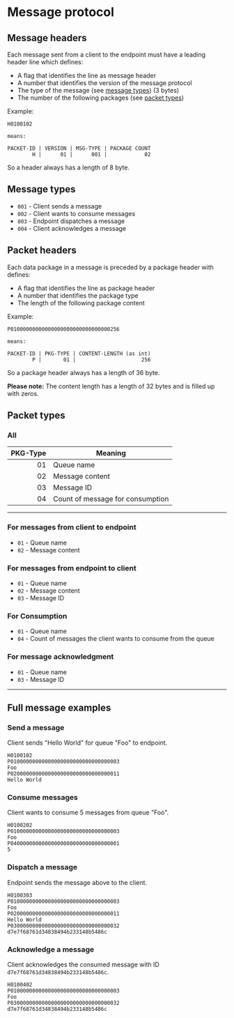 # Message protocol

## Message headers

Each message sent from a client to the endpoint must have a leading header line which defines:

* A flag that identifies the line as message header 
* A number that identifies the version of the message protocol 
* The type of the message (see [message types](#message-types)) (3 bytes)
* The number of the following packages (see [packet types](#packet-types))

Example:

```
H0100102

means:

PACKET-ID | VERSION | MSG-TYPE | PACKAGE COUNT
        H |      01 |      001 |            02 
```
 
So a header always has a length of 8 byte.
 
## Message types

* `001` - Client sends a message
* `002` - Client wants to consume messages
* `003` - Endpoint dispatches a message
* `004` - Client acknowledges a message

## Packet headers

Each data package in a message is preceded by a package header with defines:
 
* A flag that identifies the line as package header
* A number that identifies the package type
* The length of the following package content

Example:

```
P01000000000000000000000000000000256

means:

PACKET-ID | PKG-TYPE | CONTENT-LENGTH (as int)
        P |       01 |                     256
```

So a package header always has a length of 36 byte.

**Please note:** The content length has a length of 32 bytes and is filled up with zeros.

## Packet types

### All

| PKG-Type | Meaning                            |
|---------:|------------------------------------|
| 01       |Queue name                          |
| 02       |Message content                     |
| 03       |Message ID                          |
| 04       |Count of message for consumption    |

---

### For messages from client to endpoint 

* `01` - Queue name
* `02` - Message content

### For messages from endpoint to client

* `01` - Queue name
* `02` - Message content
* `03` - Message ID

### For Consumption

* `01` - Queue name
* `04` - Count of messages the client wants to consume from the queue

### For message acknowledgment

* `01` - Queue name
* `03` - Message ID

---

## Full message examples

### Send a message

Client sends "Hello World" for queue "Foo" to endpoint.

```
H0100102
P01000000000000000000000000000000003
Foo
P02000000000000000000000000000000011
Hello World
```

### Consume messages

Client wants to consume 5 messages from queue "Foo".

```
H0100202
P01000000000000000000000000000000003
Foo
P04000000000000000000000000000000001
5
```

### Dispatch a message

Endpoint sends the message above to the client.

```
H0100303
P01000000000000000000000000000000003
Foo
P02000000000000000000000000000000011
Hello World
P03000000000000000000000000000000032
d7e7f68761d34838494b233148b5486c
```

### Acknowledge a message

Client acknowledges the consumed message with ID `d7e7f68761d34838494b233148b5486c`.

```
H0100402
P01000000000000000000000000000000003
Foo
P03000000000000000000000000000000032
d7e7f68761d34838494b233148b5486c
```
